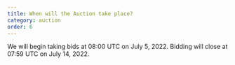```yaml
---
title: When will the Auction take place?
category: auction
order: 6
---
```

We will begin taking bids at 08:00 UTC on July 5, 2022. Bidding will close at 07:59 UTC on July 14, 2022.